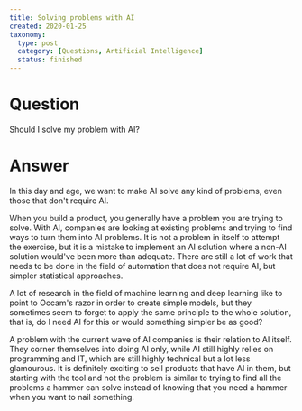 ```yaml
---
title: Solving problems with AI
created: 2020-01-25
taxonomy:
  type: post
  category: [Questions, Artificial Intelligence]
  status: finished
---
```


# Question
Should I solve my problem with AI?

# Answer
In this day and age, we want to make AI solve any kind of problems, even those that don't require AI.

When you build a product, you generally have a problem you are trying to solve. With AI, companies are looking at existing problems and trying to find ways to turn them into AI problems. It is not a problem in itself to attempt the exercise, but it is a mistake to implement an AI solution where a non-AI solution would've been more than adequate. There are still a lot of work that needs to be done in the field of automation that does not require AI, but simpler statistical approaches.

A lot of research in the field of machine learning and deep learning like to point to Occam's razor in order to create simple models, but they sometimes seem to forget to apply the same principle to the whole solution, that is, do I need AI for this or would something simpler be as good?

A problem with the current wave of AI companies is their relation to AI itself. They corner themselves into doing AI only, while AI still highly relies on programming and IT, which are still highly technical but a lot less glamourous. It is definitely exciting to sell products that have AI in them, but starting with the tool and not the problem is similar to trying to find all the problems a hammer can solve instead of knowing that you need a hammer when you want to nail something.
